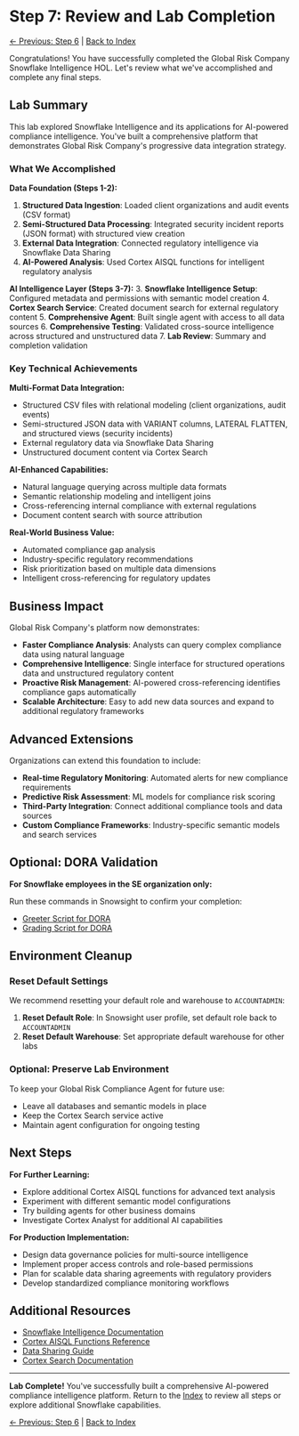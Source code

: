 # Step 7: Review and Lab Completion

[← Previous: Step 6](step-06.md) | [Back to Index](index.md)

Congratulations! You have successfully completed the Global Risk Company Snowflake Intelligence HOL. Let's review what we've accomplished and complete any final steps.

## Lab Summary

This lab explored Snowflake Intelligence and its applications for AI-powered compliance intelligence. You've built a comprehensive platform that demonstrates Global Risk Company's progressive data integration strategy.

### What We Accomplished

**Data Foundation (Steps 1-2):**
1. **Structured Data Ingestion**: Loaded client organizations and audit events (CSV format)
2. **Semi-Structured Data Processing**: Integrated security incident reports (JSON format) with structured view creation
3. **External Data Integration**: Connected regulatory intelligence via Snowflake Data Sharing
4. **AI-Powered Analysis**: Used Cortex AISQL functions for intelligent regulatory analysis

**AI Intelligence Layer (Steps 3-7):**
3. **Snowflake Intelligence Setup**: Configured metadata and permissions with semantic model creation
4. **Cortex Search Service**: Created document search for external regulatory content
5. **Comprehensive Agent**: Built single agent with access to all data sources
6. **Comprehensive Testing**: Validated cross-source intelligence across structured and unstructured data
7. **Lab Review**: Summary and completion validation

### Key Technical Achievements

**Multi-Format Data Integration:**
- Structured CSV files with relational modeling (client organizations, audit events)
- Semi-structured JSON data with VARIANT columns, LATERAL FLATTEN, and structured views (security incidents)
- External regulatory data via Snowflake Data Sharing
- Unstructured document content via Cortex Search

**AI-Enhanced Capabilities:**
- Natural language querying across multiple data formats
- Semantic relationship modeling and intelligent joins
- Cross-referencing internal compliance with external regulations
- Document content search with source attribution

**Real-World Business Value:**
- Automated compliance gap analysis
- Industry-specific regulatory recommendations  
- Risk prioritization based on multiple data dimensions
- Intelligent cross-referencing for regulatory updates

## Business Impact

Global Risk Company's platform now demonstrates:

- **Faster Compliance Analysis**: Analysts can query complex compliance data using natural language
- **Comprehensive Intelligence**: Single interface for structured operations data and unstructured regulatory content
- **Proactive Risk Management**: AI-powered cross-referencing identifies compliance gaps automatically
- **Scalable Architecture**: Easy to add new data sources and expand to additional regulatory frameworks

## Advanced Extensions

Organizations can extend this foundation to include:
- **Real-time Regulatory Monitoring**: Automated alerts for new compliance requirements
- **Predictive Risk Assessment**: ML models for compliance risk scoring
- **Third-Party Integration**: Connect additional compliance tools and data sources
- **Custom Compliance Frameworks**: Industry-specific semantic models and search services

## Optional: DORA Validation

**For Snowflake employees in the SE organization only:**

Run these commands in Snowsight to confirm your completion:
- [Greeter Script for DORA](https://www.google.com/search?q=/config/SE_GREETER.sql)
- [Grading Script for DORA](https://www.google.com/search?q=/config/DoraGrading.sql)

## Environment Cleanup

### Reset Default Settings

We recommend resetting your default role and warehouse to `ACCOUNTADMIN`:

1. **Reset Default Role**: In Snowsight user profile, set default role back to `ACCOUNTADMIN`
2. **Reset Default Warehouse**: Set appropriate default warehouse for other labs

### Optional: Preserve Lab Environment

To keep your Global Risk Compliance Agent for future use:
- Leave all databases and semantic models in place
- Keep the Cortex Search service active
- Maintain agent configuration for ongoing testing

## Next Steps

**For Further Learning:**
- Explore additional Cortex AISQL functions for advanced text analysis
- Experiment with different semantic model configurations
- Try building agents for other business domains
- Investigate Cortex Analyst for additional AI capabilities

**For Production Implementation:**
- Design data governance policies for multi-source intelligence
- Implement proper access controls and role-based permissions
- Plan for scalable data sharing agreements with regulatory providers
- Develop standardized compliance monitoring workflows

## Additional Resources

- [Snowflake Intelligence Documentation](https://docs.snowflake.com/en/user-guide/snowflake-cortex/snowflake-intelligence)
- [Cortex AISQL Functions Reference](https://docs.snowflake.com/en/user-guide/snowflake-cortex/aisql)
- [Data Sharing Guide](https://docs.snowflake.com/en/user-guide/data-sharing)
- [Cortex Search Documentation](https://docs.snowflake.com/en/user-guide/snowflake-cortex/cortex-search)

---

**Lab Complete!** You've successfully built a comprehensive AI-powered compliance intelligence platform. Return to the [Index](index.md) to review all steps or explore additional Snowflake capabilities.

[← Previous: Step 6](step-06.md) | [Back to Index](index.md)